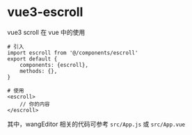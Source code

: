 # vue3-escroll
vue3 scroll 在 vue 中的使用

```
# 引入
import escroll from '@/components/escroll'
export default {
    components: {escroll},
    methods: {},
}

# 使用
<escroll>
    // 你的内容
</escroll>

```

其中，wangEditor 相关的代码可参考 `src/App.js` 或 `src/App.vue`